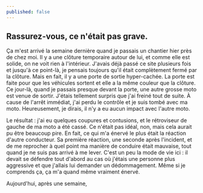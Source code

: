 ```yaml
---
published: false
---
```

## Rassurez-vous, ce n'était pas grave.

Ça m'est arrivé la semaine dernière quand je passais un chantier hier près de chez moi. Il y a une clôture temporaire autour de lui, et comme elle est solide, on ne voit rien à l'intérieur. J'avais déjà passé ce site plusieurs fois et jusqu'à ce point-là, je pensais toujours qu'il était complètement fermé par la clôture. Mais en fait, il y a une porte de sortie hyper-cachée. La porte est faite pour que les véhicules sortent et elle a la même couleur que la clôture. Ce jour-là, quand je passais presque devant la porte, une autre grosse moto est venue de sortir. J'étais tellement surpris que j'ai freiné tout de suite. À cause de l'arrêt immédiat, j'ai perdu le contrôle et je suis tombé avec ma moto. Heureusement, je dirais, il n'y a eu aucun impact avec l'autre moto. 

Le résultat : j'ai eu quelques coupures et contusions, et le rétroviseur de gauche de ma moto a été cassé. Ce n'était pas idéal, non, mais cela aurait pu être beaucoup pire. En fait, ce qui m'a énervé le plus était la réaction d'autre conducteur. Sa première réaction, une seconde après l'incident, et de me reprocher à quel point ma manière de conduire était mauvaise, tout quand je ne suis pas arrivé à me lever. C'est un peu la mode de vie ici : il devait se défendre tout d'abord au cas où j'étais une personne plus aggressive et que j'allais lui demander un dédommagement. Même si je comprends ça, ça m'a quand même vraiment énervé.    

Aujourd'hui, après une semaine, 
